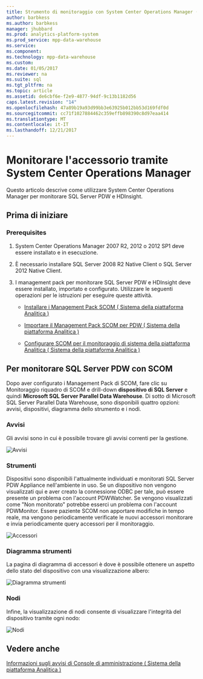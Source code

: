 ```yaml
---
title: Strumento di monitoraggio con System Center Operations Manager (AP)
author: barbkess
ms.author: barbkess
manager: jhubbard
ms.prod: analytics-platform-system
ms.prod_service: mpp-data-warehouse
ms.service: 
ms.component: 
ms.technology: mpp-data-warehouse
ms.custom: 
ms.date: 01/05/2017
ms.reviewer: na
ms.suite: sql
ms.tgt_pltfrm: na
ms.topic: article
ms.assetid: de6cbf6e-f2e9-4877-94df-9c13b1182d56
caps.latest.revision: "14"
ms.openlocfilehash: 47a89b19a93d99bb3e63925b012bb53d169fdf0d
ms.sourcegitcommit: cc71f1027884462c359effb898390c8d97eaa414
ms.translationtype: MT
ms.contentlocale: it-IT
ms.lasthandoff: 12/21/2017
---
```

# <a name="monitor-the-appliance-by-using-system-center-operations-manager"></a>Monitorare l'accessorio tramite System Center Operations Manager
Questo articolo descrive come utilizzare System Center Operations Manager per monitorare SQL Server PDW e HDInsight.  
  
## <a name="before-you-begin"></a>Prima di iniziare  
  
### <a name="prerequisites"></a>Prerequisites  
  
1.  System Center Operations Manager 2007 R2, 2012 o 2012 SP1 deve essere installato e in esecuzione.  
  
2.  È necessario installare SQL Server 2008 R2 Native Client o SQL Server 2012 Native Client.  
  
3.  I management pack per monitorare SQL Server PDW e HDInsight deve essere installato, importato e configurato. Utilizzare le seguenti operazioni per le istruzioni per eseguire queste attività.  
  
    -   [Installare i Management Pack SCOM &#40; Sistema della piattaforma Analitica &#41;](install-the-scom-management-packs.md)  
  
    -   [Importare il Management Pack SCOM per PDW &#40; Sistema della piattaforma Analitica &#41;](import-the-scom-management-pack-for-pdw.md) 
    
    -   [Configurare SCOM per il monitoraggio di sistema della piattaforma Analitica &#40; Sistema della piattaforma Analitica &#41;](configure-scom-to-monitor-analytics-platform-system.md)
  
<!-- MISSING LINKS    -   [Import the SCOM Management Pack for HDInsight &#40;Analytics Platform System&#41;](import-the-scom-management-pack-for-hdinsight.md)  -->  
   
  
## <a name="to-monitor-sql-server-pdw-with-scom"></a>Per monitorare SQL Server PDW con SCOM  
Dopo aver configurato i Management Pack di SCOM, fare clic su Monitoraggio riquadro di SCOM e drill-down **dispositivo di SQL Server** e quindi **Microsoft SQL Server Parallel Data Warehouse**. Di sotto di Microsoft SQL Server Parallel Data Warehouse, sono disponibili quattro opzioni: avvisi, dispositivi, diagramma dello strumento e i nodi.  
  
### <a name="alerts"></a>Avvisi  
Gli avvisi sono in cui è possibile trovare gli avvisi correnti per la gestione.  
  
![Avvisi](./media/monitor-the-appliance-by-using-system-center-operations-manager/SCOM_SCOM.png "SCOM_SCOM")  
  
### <a name="appliances"></a>Strumenti  
Dispositivi sono disponibili l'attualmente individuati e monitorati SQL Server PDW Appliance nell'ambiente in uso. Se un dispositivo non vengono visualizzati qui e aver creato la connessione ODBC per tale, può essere presente un problema con l'account PDWWatcher. Se vengono visualizzati come "Non monitorato" potrebbe esserci un problema con l'account PDWMonitor. Essere paziente SCOM non apportare modifiche in tempo reale, ma vengono periodicamente verificate le nuovi accessori monitorare e invia periodicamente query accessori per il monitoraggio.  
  
![Accessori](./media/monitor-the-appliance-by-using-system-center-operations-manager/SCOM_SCOM2.png "SCOM_SCOM2")  
  
### <a name="appliances-diagram"></a>Diagramma strumenti  
La pagina di diagramma di accessori è dove è possibile ottenere un aspetto dello stato del dispositivo con una visualizzazione albero:  
  
![Diagramma strumenti](./media/monitor-the-appliance-by-using-system-center-operations-manager/SCOM_SCOM3.png "SCOM_SCOM3")  
  
### <a name="nodes"></a>Nodi  
Infine, la visualizzazione di nodi consente di visualizzare l'integrità del dispositivo tramite ogni nodo:  
  
![Nodi](./media/monitor-the-appliance-by-using-system-center-operations-manager/SCOM_SCOM4.png "SCOM_SCOM4")  
  
## <a name="see-also"></a>Vedere anche  
<!-- MISSING LINKS [Common Metadata Query Examples &#40;SQL Server PDW&#41;](../sqlpdw/common-metadata-query-examples-sql-server-pdw.md)  -->  
[Informazioni sugli avvisi di Console di amministrazione &#40; Sistema della piattaforma Analitica &#41;](understanding-admin-console-alerts.md)  
  

